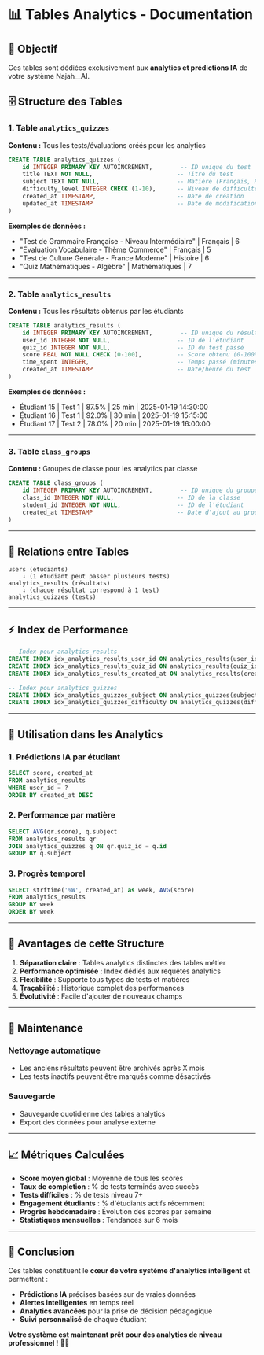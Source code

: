 # 📊 Tables Analytics - Documentation

## 🎯 **Objectif**
Ces tables sont dédiées exclusivement aux **analytics et prédictions IA** de votre système Najah__AI.

## 🗄️ **Structure des Tables**

### **1. Table `analytics_quizzes`**
**Contenu :** Tous les tests/évaluations créés pour les analytics

```sql
CREATE TABLE analytics_quizzes (
    id INTEGER PRIMARY KEY AUTOINCREMENT,        -- ID unique du test
    title TEXT NOT NULL,                        -- Titre du test
    subject TEXT NOT NULL,                      -- Matière (Français, Histoire, etc.)
    difficulty_level INTEGER CHECK (1-10),      -- Niveau de difficulté
    created_at TIMESTAMP,                       -- Date de création
    updated_at TIMESTAMP                        -- Date de modification
)
```

**Exemples de données :**
- "Test de Grammaire Française - Niveau Intermédiaire" | Français | 6
- "Évaluation Vocabulaire - Thème Commerce" | Français | 5
- "Test de Culture Générale - France Moderne" | Histoire | 6
- "Quiz Mathématiques - Algèbre" | Mathématiques | 7

---

### **2. Table `analytics_results`**
**Contenu :** Tous les résultats obtenus par les étudiants

```sql
CREATE TABLE analytics_results (
    id INTEGER PRIMARY KEY AUTOINCREMENT,        -- ID unique du résultat
    user_id INTEGER NOT NULL,                   -- ID de l'étudiant
    quiz_id INTEGER NOT NULL,                   -- ID du test passé
    score REAL NOT NULL CHECK (0-100),          -- Score obtenu (0-100%)
    time_spent INTEGER,                         -- Temps passé (minutes)
    created_at TIMESTAMP                        -- Date/heure du test
)
```

**Exemples de données :**
- Étudiant 15 | Test 1 | 87.5% | 25 min | 2025-01-19 14:30:00
- Étudiant 16 | Test 1 | 92.0% | 30 min | 2025-01-19 15:15:00
- Étudiant 17 | Test 2 | 78.0% | 20 min | 2025-01-19 16:00:00

---

### **3. Table `class_groups`**
**Contenu :** Groupes de classe pour les analytics par classe

```sql
CREATE TABLE class_groups (
    id INTEGER PRIMARY KEY AUTOINCREMENT,        -- ID unique du groupe
    class_id INTEGER NOT NULL,                  -- ID de la classe
    student_id INTEGER NOT NULL,                -- ID de l'étudiant
    created_at TIMESTAMP                        -- Date d'ajout au groupe
)
```

---

## 🔗 **Relations entre Tables**

```
users (étudiants)
    ↓ (1 étudiant peut passer plusieurs tests)
analytics_results (résultats)
    ↓ (chaque résultat correspond à 1 test)
analytics_quizzes (tests)
```

---

## ⚡ **Index de Performance**

```sql
-- Index pour analytics_results
CREATE INDEX idx_analytics_results_user_id ON analytics_results(user_id)
CREATE INDEX idx_analytics_results_quiz_id ON analytics_results(quiz_id)
CREATE INDEX idx_analytics_results_created_at ON analytics_results(created_at)

-- Index pour analytics_quizzes
CREATE INDEX idx_analytics_quizzes_subject ON analytics_quizzes(subject)
CREATE INDEX idx_analytics_quizzes_difficulty ON analytics_quizzes(difficulty_level)
```

---

## 🎯 **Utilisation dans les Analytics**

### **1. Prédictions IA par étudiant**
```sql
SELECT score, created_at 
FROM analytics_results 
WHERE user_id = ? 
ORDER BY created_at DESC
```

### **2. Performance par matière**
```sql
SELECT AVG(qr.score), q.subject
FROM analytics_results qr
JOIN analytics_quizzes q ON qr.quiz_id = q.id
GROUP BY q.subject
```

### **3. Progrès temporel**
```sql
SELECT strftime('%W', created_at) as week, AVG(score)
FROM analytics_results
GROUP BY week
ORDER BY week
```

---

## 🚀 **Avantages de cette Structure**

1. **Séparation claire** : Tables analytics distinctes des tables métier
2. **Performance optimisée** : Index dédiés aux requêtes analytics
3. **Flexibilité** : Supporte tous types de tests et matières
4. **Traçabilité** : Historique complet des performances
5. **Évolutivité** : Facile d'ajouter de nouveaux champs

---

## 🔧 **Maintenance**

### **Nettoyage automatique**
- Les anciens résultats peuvent être archivés après X mois
- Les tests inactifs peuvent être marqués comme désactivés

### **Sauvegarde**
- Sauvegarde quotidienne des tables analytics
- Export des données pour analyse externe

---

## 📈 **Métriques Calculées**

- **Score moyen global** : Moyenne de tous les scores
- **Taux de completion** : % de tests terminés avec succès
- **Tests difficiles** : % de tests niveau 7+
- **Engagement étudiants** : % d'étudiants actifs récemment
- **Progrès hebdomadaire** : Évolution des scores par semaine
- **Statistiques mensuelles** : Tendances sur 6 mois

---

## 🎉 **Conclusion**

Ces tables constituent le **cœur de votre système d'analytics intelligent** et permettent :
- **Prédictions IA** précises basées sur de vraies données
- **Alertes intelligentes** en temps réel
- **Analytics avancées** pour la prise de décision pédagogique
- **Suivi personnalisé** de chaque étudiant

**Votre système est maintenant prêt pour des analytics de niveau professionnel !** 🚀✨














